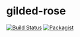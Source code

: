 # gilded-rose 

[![Build Status](https://travis-ci.org/johnathan95/gilded-rose.svg?branch=master)](https://travis-ci.org/johnathan95/gilded-rose)
[![Packagist](https://img.shields.io/packagist/v/johnathan95/gilded-rose.svg)]()